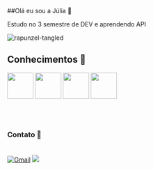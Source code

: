 ##Olá eu sou a Júlia 👋

Estudo no 3 semestre de DEV e aprendendo API


![rapunzel-tangled](https://github.com/user-attachments/assets/f6bb290e-1b18-46e0-b177-aa9360e5b4f3)

## Conhecimentos 🌟
<div style="display: inline_block">
  <img  height="60" windth="60" src="https://cdn.jsdelivr.net/gh/devicons/devicon/icons/html5/html5-original.svg" />
  <img  height="60" windth="60" src="https://cdn3d.iconscout.com/3d/free/thumb/free-c-language-3d-icon-download-in-png-blend-fbx-gltf-file-formats--logo-mobile-developer-programming-pack-logos-icons-5453029.png?f=webp" />
  
   <img height="60" windth="60" src="https://cdn.jsdelivr.net/gh/devicons/devicon@latest/icons/css3/css3-original.svg" />
          
  <img height= "60" windth="60" src="https://cdn.jsdelivr.net/gh/devicons/devicon@latest/icons/csharp/csharp-original.svg" />
                  
 ##
</div> <br>

### Contato 🌟 <br> <br>
[![Gmail](https://img.shields.io/badge/Gmail-D14836?style=for-the-badge&logo=gmail&logoColor=white)](https://mail.google.com/mail/u/0/#inbox)
<a href="https://www.linkedin.com/in/julia-martelo-1b4706305/" target="_blank"><img loading="lazy" src="https://img.shields.io/badge/-LinkedIn-%230077B5?style=for-the-badge&logo=linkedin&logoColor=white" target="_blank"></a> <br> <br>

